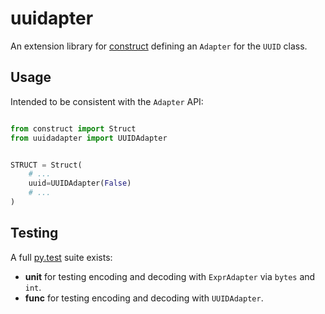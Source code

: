# uuidapter

An extension library for [construct] defining an `Adapter` for the `UUID` class.

## Usage

Intended to be consistent with the `Adapter` API:

```python

from construct import Struct
from uuidadapter import UUIDAdapter


STRUCT = Struct(
    # ...
    uuid=UUIDAdapter(False)
    # ...
)

```

## Testing

A full [py.test] suite exists:

 * **unit** for testing encoding and decoding with `ExprAdapter` via `bytes` and `int`.
 * **func** for testing encoding and decoding with `UUIDAdapter`.


[construct]: https://github.com/construct/construct
[py.test]: https://docs.pytest.org/
